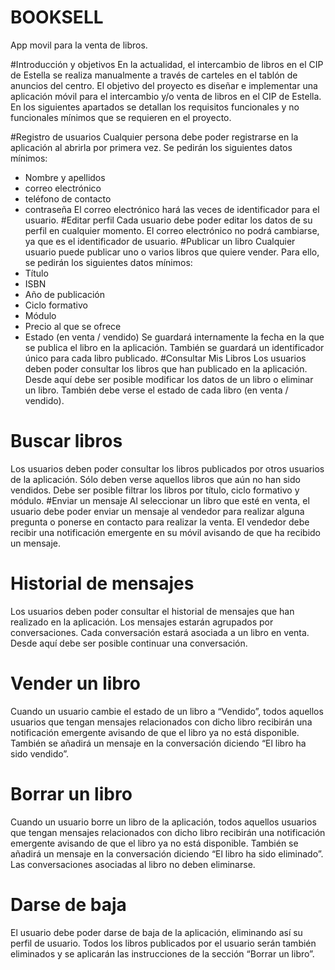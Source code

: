 # BOOKSELL
App movil para la venta de libros.


#Introducción y objetivos
En la actualidad, el intercambio de libros en el CIP de Estella se realiza manualmente a
través de carteles en el tablón de anuncios del centro.
El objetivo del proyecto es diseñar e implementar una aplicación móvil para el intercambio
y/o venta de libros en el CIP de Estella.
En los siguientes apartados se detallan los requisitos funcionales y no funcionales mínimos
que se requieren en el proyecto.

#Registro de usuarios
Cualquier persona debe poder registrarse en la aplicación al abrirla por primera vez.
Se pedirán los siguientes datos mínimos:
- Nombre y apellidos
- correo electrónico
- teléfono de contacto
- contraseña
El correo electrónico hará las veces de identificador para el usuario.
#Editar perfil
Cada usuario debe poder editar los datos de su perfil en cualquier momento.
El correo electrónico no podrá cambiarse, ya que es el identificador de usuario.
#Publicar un libro
Cualquier usuario puede publicar uno o varios libros que quiere vender. Para ello, se
pedirán los siguientes datos mínimos:
- Título
- ISBN
- Año de publicación
- Ciclo formativo
- Módulo
- Precio al que se ofrece
- Estado (en venta / vendido)
Se guardará internamente la fecha en la que se publica el libro en la aplicación.
También se guardará un identificador único para cada libro publicado.
#Consultar Mis Libros
Los usuarios deben poder consultar los libros que han publicado en la aplicación.
Desde aquí debe ser posible modificar los datos de un libro o eliminar un libro.
También debe verse el estado de cada libro (en venta / vendido).
# Buscar libros
Los usuarios deben poder consultar los libros publicados por otros usuarios de la
aplicación. Sólo deben verse aquellos libros que aún no han sido vendidos.
Debe ser posible filtrar los libros por título, ciclo formativo y módulo.
#Enviar un mensaje
Al seleccionar un libro que esté en venta, el usuario debe poder enviar un mensaje al
vendedor para realizar alguna pregunta o ponerse en contacto para realizar la venta.
El vendedor debe recibir una notificación emergente en su móvil avisando de que ha
recibido un mensaje.
# Historial de mensajes
Los usuarios deben poder consultar el historial de mensajes que han realizado en la
aplicación. Los mensajes estarán agrupados por conversaciones. Cada conversación estará
asociada a un libro en venta.
Desde aquí debe ser posible continuar una conversación.
# Vender un libro
Cuando un usuario cambie el estado de un libro a “Vendido”, todos aquellos usuarios que
tengan mensajes relacionados con dicho libro recibirán una notificación emergente
avisando de que el libro ya no está disponible. También se añadirá un mensaje en la
conversación diciendo “El libro ha sido vendido”.
# Borrar un libro
Cuando un usuario borre un libro de la aplicación, todos aquellos usuarios que tengan
mensajes relacionados con dicho libro recibirán una notificación emergente avisando de
que el libro ya no está disponible. También se añadirá un mensaje en la conversación
diciendo “El libro ha sido eliminado”.
Las conversaciones asociadas al libro no deben eliminarse.
# Darse de baja
El usuario debe poder darse de baja de la aplicación, eliminando así su perfil de usuario.
Todos los libros publicados por el usuario serán también eliminados y se aplicarán las
instrucciones de la sección “Borrar un libro”.
